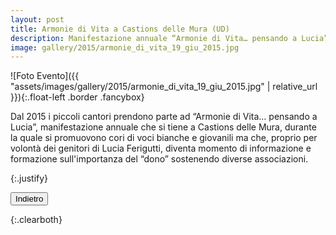```yaml
---
layout: post
title: Armonie di Vita a Castions delle Mura (UD)
description: Manifestazione annuale “Armonie di Vita… pensando a Lucia” - 19 giugno 2015.
image: gallery/2015/armonie_di_vita_19_giu_2015.jpg
---
```


![Foto Evento]({{ "assets/images/gallery/2015/armonie_di_vita_19_giu_2015.jpg" | relative_url }}){:.float-left .border .fancybox}

<p>Dal 2015 i piccoli cantori prendono parte ad “Armonie di Vita… pensando a Lucia”, manifestazione annuale che si tiene a Castions delle Mura, durante la quale si promuovono cori di voci bianche e giovanili ma che, proprio per volont&#224; dei genitori di Lucia Ferigutti, diventa momento di informazione e formazione sull&#39;importanza del “dono” sostenendo diverse associazioni.</p>{:.justify}

<button class="button special small" onClick="window.history.back();">Indietro</button>

<div></div>{:.clearboth}